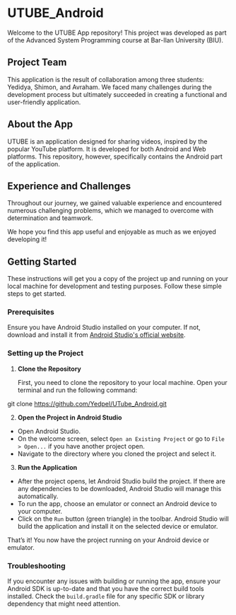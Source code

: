 # UTUBE_Android

Welcome to the UTUBE App repository!
This project was developed as part of the Advanced System Programming course at Bar-Ilan University (BIU).

## Project Team
This application is the result of collaboration among three students: Yedidya, Shimon, and Avraham.
We faced many challenges during the development process but ultimately succeeded in creating a functional and user-friendly application.

## About the App
UTUBE is an application designed for sharing videos, inspired by the popular YouTube platform.
It is developed for both Android and Web platforms. This repository, however, specifically contains the Android part of the application.

## Experience and Challenges
Throughout our journey, we gained valuable experience and encountered numerous challenging problems,
which we managed to overcome with determination and teamwork.

We hope you find this app useful and enjoyable as much as we enjoyed developing it!

## Getting Started

These instructions will get you a copy of the project up and running on your local machine for development and testing purposes.
Follow these simple steps to get started.

### Prerequisites

Ensure you have Android Studio installed on your computer.
If not, download and install it from [Android Studio's official website](https://developer.android.com/studio).

### Setting up the Project

1. **Clone the Repository**

   First, you need to clone the repository to your local machine.
   Open your terminal and run the following command:

git clone https://github.com/Yedpel/UTube_Android.git

2. **Open the Project in Android Studio**

- Open Android Studio.
- On the welcome screen, select `Open an Existing Project` or go to `File > Open...` if you have another project open.
- Navigate to the directory where you cloned the project and select it.

3. **Run the Application**

- After the project opens, let Android Studio build the project. If there are any dependencies to be downloaded,
  Android Studio will manage this automatically.
- To run the app, choose an emulator or connect an Android device to your computer.
- Click on the `Run` button (green triangle) in the toolbar.
  Android Studio will build the application and install it on the selected device or emulator.

That’s it! You now have the project running on your Android device or emulator.

### Troubleshooting

If you encounter any issues with building or running the app,
ensure your Android SDK is up-to-date and that you have the correct build tools installed.
Check the `build.gradle` file for any specific SDK or library dependency that might need attention.

